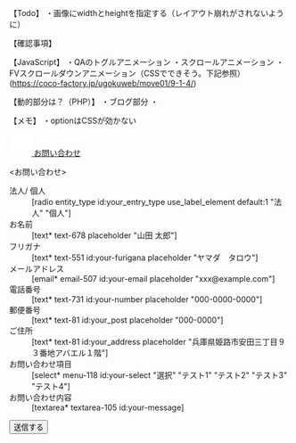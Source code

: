 <!-- 後で消す -->
【Todo】
・画像にwidthとheightを指定する（レイアウト崩れがされないように）


【確認事項】



【JavaScript】
・QAのトグルアニメーション
・スクロールアニメーション
・FVスクロールダウンアニメーション（CSSでできそう。下記参照）
(https://coco-factory.jp/ugokuweb/move01/9-1-4/)

【動的部分は？（PHP）】
・ブログ部分
・

【メモ】
・optionはCSSが効かない
<!-- 後で消すここまで -->

<components>
<a href="#" class="btn">
    <img src="./images/arc-icon-mail.png" alt="メールアイコン" class="btn__icon">
    <span class="btn__text">お問い合わせ</span>
</a>


<お問い合わせ>
<form action="" class="contact-form">
 <dl class="contact-form__dl">
  <div class="contact-form__row">
   <div class="contact-form__label"><label for="your-entity_type">法人/ 個人</label></div>
   <div class="contact-form__radio">
    <dd class="contact-form__input contact-form__input--radio">
[radio entity_type id:your_entry_type use_label_element default:1 "法人" "個人"]
    </dd>
   </div>
  </div>
  <div class="contact-form__row">
   <div class="contact-form__label"><label for="your-name">お名前<span class="require-label"></span></label></div>
   <dd class="contact-form__input">
[text* text-678 placeholder "山田 太郎"]
   </dd>
  </div>
  <div class="contact-form__row">
   <div class="contact-form__label"><label for="your-furigana">フリガナ<span class="require-label"></span></label></div>
   <dd class="contact-form__input">
[text* text-551 id:your-furigana placeholder "ヤマダ　タロウ"]
   </dd>
  </div>
  <div class="contact-form__row">
   <div class="contact-form__label"><label for="your-email">メールアドレス<span class="require-label"></span></label></div>
   <dd class="contact-form__input">
[email* email-507 id:your-email placeholder "xxx@example.com"]
   </dd>
  </div>
  <div class="contact-form__row">
   <div class="contact-form__label"><label for="your-number">電話番号<span class="require-label"></span></label></div>
   <dd class="contact-form__input">
[text* text-731 id:your-number placeholder "000-0000-0000"]
   </dd>
  </div>
  <div class="contact-form__row">
   <div class="contact-form__label"><label for="your-zip">郵便番号<span class="require-label"></span></label></div>
   <dd class="contact-form__input">
[text* text-81 id:your_post placeholder "000-0000"]
   </dd>
  </div>
  <div class="contact-form__row">
   <div class="contact-form__label"><label for="your-address">ご住所<span class="require-label"></span></label></div>
   <dd class="contact-form__input">
[text* text-81 id:your_address placeholder "兵庫県姫路市安田三丁目９３番地アバエル１階"]
   </dd>
  </div>
  <div class="contact-form__row">
   <div class="contact-form__label"><label for="your-item">お問い合わせ項目</label></div>
   <dd class="contact-form__input">
[select* menu-118 id:your-select "選択" "テスト1" "テスト2" "テスト3" "テスト4"]
   </dd>
  </div>
  <div class="contact-form__row">
   <dt class="contact-form__label"><label for="your-message">お問い合わせ内容<span class="require-label"></span></label></dt>
   <dd class="contact-form__input">
[textarea* textarea-105 id:your-message]
   </dd>
  </div> 
 </dl>
 <div class="contact-form__submit">
  <input type="submit" value="送信する">
 </div>
</form>

<!-- <form action="" class="contact-form">
            <dl class="contact-form__dl">
                <div class="contact-form__row">
                    <dt class="contact-form__label"><label for="your-entity_type">法人/ 個人</label></dt>
                    <div class="contact-form__radio">
                        <dd class="contact-form__input contact-form__input--radio">
                            <input id="corporate" name="entity_type" type="radio">
                            <p class="contact-form__radioLabel">法人</p>
                        </dd>
                        <dd class="contact-form__input contact-form__input--radio">
                            <input id="individual" name="entity_type" type="radio">
                            <p class="contact-form__radioLabel">個人</p>
                        </dd>
                    </div>
                </div>
                <div class="contact-form__row">
                    <dt class="contact-form__label"><label for="your-name">お名前<span class="require-label"></span></label></dt>
                    <dd class="contact-form__input">
                        <input id="your-name" type="text" placeholder="山田 太郎" required>
                    </dd>
                </div>
                <div class="contact-form__row">
                    <dt class="contact-form__label"><label for="your-furigana">フリガナ<span class="require-label"></span></label></dt>
                    <dd class="contact-form__input">
                        <input id="your-furigana" type="text" placeholder="ヤマダ タロウ" required>
                    </dd>
                </div>
                <div class="contact-form__row">
                    <dt class="contact-form__label"><label for="your-email">メールアドレス<span
                                class="require-label"></span></label></dt>
                    <dd class="contact-form__input"><input id="your-email" type="email"
                            placeholder="xxx@example.com" required></dd>
                </div>
                <div class="contact-form__row">
                    <dt class="contact-form__label"><label for="your-number">電話番号<span
                                class="require-label"></span></label></dt>
                    <dd class="contact-form__input"><input id="your-number" type="text"
                            placeholder="000-0000-000" required></dd>
                </div>
                <div class="contact-form__row">
                    <dt class="contact-form__label"><label for="your-zip">郵便番号<span class="require-label"></span></label></dt>
                    <dd class="contact-form__input">
                        <input id="your-zip" type="text" placeholder="山田 太郎" maxlength="7" required>
                    </dd>
                </div>
                <div class="contact-form__row">
                    <dt class="contact-form__label"><label for="your-address">ご住所<span class="require-label"></span></label></dt>
                    <dd class="contact-form__input">
                        <input id="address" type="text" placeholder="兵庫県姫路市安田三丁目９３番地アバエル１階" readonly>
                    </dd>
                </div>
                <div class="contact-form__row">
                    <dt class="contact-form__label"><label for="your-item">お問い合わせ項目</label></dt>
                    <dd class="contact-form__input">
                        <select class="contact-form__select" name="example" onchange="changeColor(this)">
                            <option class="contact-form__option" value="" disabled selected hidden>選択してください</option>
                            <option class="contact-form__option" value="相続">相続</option>
                            <option class="contact-form__option" value="遺言">遺言</option>
                            <option class="contact-form__option" value="終活">終活</option>
                            <option class="contact-form__option" value="税金">税金</option>
                            <option class="contact-form__option" value="お知らせ">お知らせ</option>
                            <option class="contact-form__option" value="家族信託">家族信託</option>
                            <option class="contact-form__option" value="その他">その他</option>
                        </select>
                    </dd>
                </div>
                <div class="contact-form__row">
                    <dt class="contact-form__label"><label for="your-message">お問い合わせ内容<span
                                class="require-label"></span></label></dt>
                    <dd class="contact-form__input">
                        <textarea name="your-message" id="your-message" placeholder="ご自由にご記入ください"></textarea>
                    </dd>
                </div> 
            </dl>
            <div class="contact-form__submit">
                <input type="submit" value="送信する">
            </div>
        </form> -->